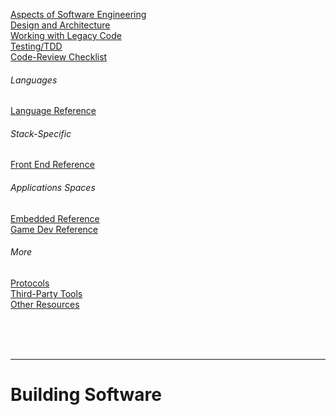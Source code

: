 [Aspects of Software Engineering](general/aspects-of-software-engineering.md) <br>
[Design and Architecture](general/design-and-architecture/README.md) <br>
[Working with Legacy Code](general/legacy-code/legacy-code-tools.md) <br>
[Testing/TDD](general/testing/README.md) <br>
[Code-Review Checklist](general/processes/code-review-checklist.md) <br>

###### Languages
[Language Reference](./language-reference/README.md) <br>

###### Stack-Specific
[Front End Reference](./front-end-reference/README.md) <br>

###### Applications Spaces
[Embedded Reference](./embedded-reference/README.md) <br>
[Game Dev Reference](./game-dev-reference/README.md) <br>

###### More
[Protocols](./protocols/README.md) <br>
[Third-Party Tools](tools/README.md) <br>
[Other Resources](resources/README.md) <br>

<br><br><br>

---

# Building Software

